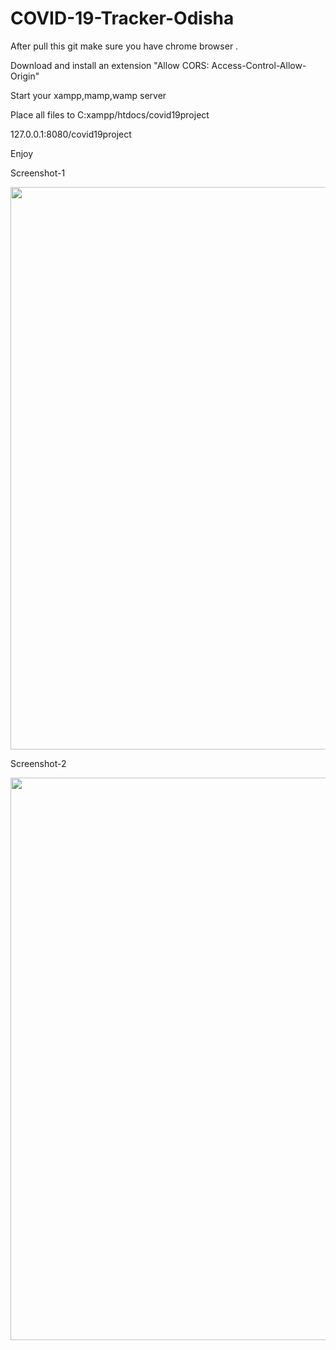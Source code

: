 # COVID-19-Tracker-Odisha

  After pull this git make sure you have chrome browser .

 Download and install an extension "Allow CORS: Access-Control-Allow-Origin"

 Start your xampp,mamp,wamp server

 Place all files to C:xampp/htdocs/covid19project

 127.0.0.1:8080/covid19project

 Enjoy 

Screenshot-1

<img src="https://user-images.githubusercontent.com/97502927/156629075-682d1b3e-5cb8-44b2-897c-b14dc6b004b5.PNG" width="1600" height="900">

Screenshot-2

<img src="https://user-images.githubusercontent.com/97502927/156629299-f2b8a34b-c845-41a6-bb75-6e4b0cb89e80.PNG" width="1600" height="900">
